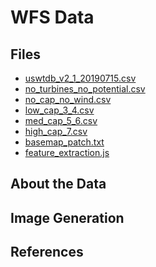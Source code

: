 # WFS Data   



## Files
- [uswtdb_v2_1_20190715.csv]()
- [no_turbines_no_potential.csv]()
- [no_cap_no_wind.csv]()
- [low_cap_3_4.csv]()
- [med_cap_5_6.csv]()
- [high_cap_7.csv]()
- [basemap_patch.txt]()
- [feature_extraction.js]()


## About the Data 





## Image Generation 




## References 
